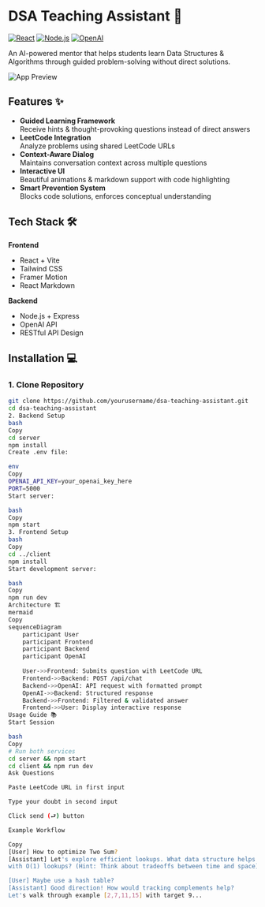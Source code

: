 # DSA Teaching Assistant 🤖

[![React](https://img.shields.io/badge/React-18.2.0-blue)](https://react.dev/)
[![Node.js](https://img.shields.io/badge/Node.js-18.17.1-green)](https://nodejs.org/)
[![OpenAI](https://img.shields.io/badge/OpenAI-GPT_4-purple)](https://openai.com/)

An AI-powered mentor that helps students learn Data Structures & Algorithms through guided problem-solving without direct solutions.

![App Preview](./screenshot.png) <!-- Replace with actual screenshot path -->

## Features ✨

- **Guided Learning Framework**  
  Receive hints & thought-provoking questions instead of direct answers
- **LeetCode Integration**  
  Analyze problems using shared LeetCode URLs
- **Context-Aware Dialog**  
  Maintains conversation context across multiple questions
- **Interactive UI**  
  Beautiful animations & markdown support with code highlighting
- **Smart Prevention System**  
  Blocks code solutions, enforces conceptual understanding

## Tech Stack 🛠️

**Frontend**  
- React + Vite
- Tailwind CSS
- Framer Motion
- React Markdown

**Backend**  
- Node.js + Express
- OpenAI API
- RESTful API Design

## Installation 💻

### 1. Clone Repository
```bash
git clone https://github.com/yourusername/dsa-teaching-assistant.git
cd dsa-teaching-assistant
2. Backend Setup
bash
Copy
cd server
npm install
Create .env file:

env
Copy
OPENAI_API_KEY=your_openai_key_here
PORT=5000
Start server:

bash
Copy
npm start
3. Frontend Setup
bash
Copy
cd ../client
npm install
Start development server:

bash
Copy
npm run dev
Architecture 🏗️
mermaid
Copy
sequenceDiagram
    participant User
    participant Frontend
    participant Backend
    participant OpenAI
    
    User->>Frontend: Submits question with LeetCode URL
    Frontend->>Backend: POST /api/chat
    Backend->>OpenAI: API request with formatted prompt
    OpenAI->>Backend: Structured response
    Backend->>Frontend: Filtered & validated answer
    Frontend->>User: Display interactive response
Usage Guide 📚
Start Session

bash
Copy
# Run both services
cd server && npm start
cd client && npm run dev
Ask Questions

Paste LeetCode URL in first input

Type your doubt in second input

Click send (⮐) button

Example Workflow

Copy
[User] How to optimize Two Sum?
[Assistant] Let's explore efficient lookups. What data structure helps 
with O(1) lookups? (Hint: Think about tradeoffs between time and space)

[User] Maybe use a hash table?
[Assistant] Good direction! How would tracking complements help? 
Let's walk through example [2,7,11,15] with target 9...
